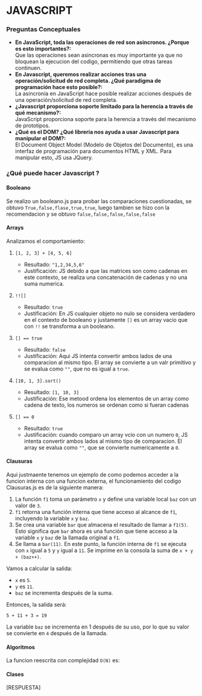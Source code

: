 # JAVASCRIPT
### Preguntas Conceptuales
- **En JavaScript, toda las operaciones de red son asincronos. ¿Porque es esto importantes?:**  
Que las operaciones sean asincronas es muy importante ya que no bloquean la ejecucion del codigo, permitiendo que otras tareas continuen.
- **En Javascript, queremos realizar acciones tras una operación/solicitud de red completa. ¿Qué paradigma de programación hace esto posible?:**  
La asincronía en JavaScript hace posible realizar acciones después de una operación/solicitud de red completa.
- **¿Javascript proporciona soporte limitado para la herencia a través de qué mecanismo?:**  
JavaScript proporciona soporte para la herencia a través del mecanismo de prototipos.
- **¿Qué es el DOM? ¿Qué librería nos ayuda a usar Javascript para manipular el DOM?:**  
El Document Object Model (Modelo de Objetos del Documento), es una interfaz de programación para documentos HTML y XML. Para manipular esto, JS usa JQuery.
### ¿Qué puede hacer Javascript ?
#### Booleano
Se realizo un booleano.js para probar las comparaciones cuestionadas, se obtuvo `True,false,flase,true,true`, luego tambien se hizo con la recomendacion y se obtuvo `false,false,false,false,false`
#### Arrays
Analizamos el comportamiento:
1. `[1, 2, 3] + [4, 5, 6]`
   - Resultado: `"1,2,34,5,6"`
   - Justificación: JS debido a que las matrices son como cadenas en este contexto, se realiza una concatenación de cadenas y no una suma numerica.

2. `!![]`
   - Resultado: `true`
   - Justificación: En JS cualquier objeto no nulo se considera verdadero en el contexto de booleano y justamente `[]` es un array vacio que con `!!` se transforma a un booleano.

3. `[] == true`
   - Resultado: `false`
   - Justificación: Aqui JS intenta convertir ambos lados de una comparacion al mismo tipo. El array se convierte a un valr primitivo y se evalua como `""`, que no es igual a `true`.

4. `[10, 1, 3].sort()`
   - Resultado: `[1, 10, 3]`
   - Justificación: Ese metood ordena los elementos de un array como cadena de texto, los numeros se ordenan como si fueran cadenas

5. `[] == 0`
   - Resultado: `true`
   - Justificación: cuando comparo un array vcio con un numero `0`, JS intenta convertir ambos lados al mismo tipo de comparacion. El array se evalua como `""`, que se convierte numericamente a `0`.

#### Clausuras
Aqui justmaente tenemos un ejemplo de como podemos acceder a la funcion interna con una funcion externa, el funcionamiento del codigo Clausuras.js es de la siguiente manera:
1. La función `f1` toma un parámetro `x` y define una variable local `baz` con un valor de `3`.
2. `f1` retorna una función interna que tiene acceso al alcance de `f1`, incluyendo la variable `x` y `baz`.
3. Se crea una variable `bar` que almacena el resultado de llamar a `f1(5)`. Esto significa que `bar` ahora es una función que tiene acceso a la variable `x` y `baz` de la llamada original a `f1`.
4. Se llama a `bar(11)`. En este punto, la función interna de `f1` se ejecuta con `x` igual a `5` y `y` igual a `11`. Se imprime en la consola la suma de `x + y + (baz++)`.

Vamos a calcular la salida:

- `x` es `5`.
- `y` es `11`.
- `baz` se incrementa después de la suma.

Entonces, la salida será:

```
5 + 11 + 3 = 19
```

La variable `baz` se incrementa en 1 después de su uso, por lo que su valor se convierte en `4` después de la llamada.
#### Algoritmos
La funcion reescrita con complejidad `O(N)` es:
#### Clases
[RESPUESTA]